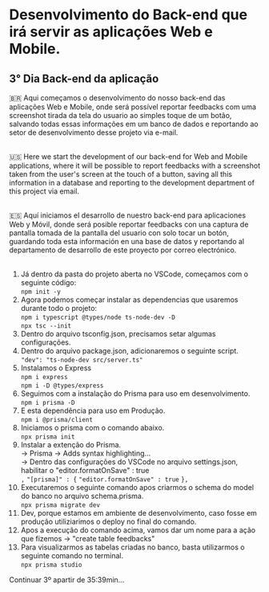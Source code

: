 # Desenvolvimento do Back-end que irá servir as aplicações Web e Mobile. 

## 3° Dia Back-end da aplicação</br>
🇧🇷 Aqui começamos o desenvolvimento do nosso back-end das aplicações Web e Mobile, onde será possível reportar feedbacks com uma screenshot tirada da tela do usuario ao simples toque de um botão, salvando todas essas informações em um banco de dados e reportando ao setor de desenvolvimento desse projeto via e-mail.</br></br>

🇺🇸 Here we start the development of our back-end for Web and Mobile applications, where it will be possible to report feedbacks with a screenshot taken from the user's screen at the touch of a button, saving all this information in a database and reporting to the development department of this project via email.</br></br>

🇪🇸 Aquí iniciamos el desarrollo de nuestro back-end para aplicaciones Web y Móvil, donde será posible reportar feedbacks con una captura de pantalla tomada de la pantalla del usuario con solo tocar un botón, guardando toda esta información en una base de datos y reportando al departamento de desarrollo de este proyecto por correo electrónico.</br></br>

1. Já dentro da pasta do projeto aberta no VSCode, começamos com o seguinte código:</br>
```npm init -y```</br>
2. Agora podemos começar instalar as dependencias que usaremos durante todo o projeto:</br>
   ```npm i typescript @types/node ts-node-dev -D```</br>
   ```npx tsc --init```</br>
3. Dentro do arquivo tsconfig.json, precisamos setar algumas configurações.</br>
4. Dentro do arquivo package.json, adicionaremos o seguinte script.</br>
   ```"dev": "ts-node-dev src/server.ts"```</br>
5. Instalamos o Express</br>
   ```npm i express```</br>
   ```npm i -D @types/express```</br>
6. Seguimos com a instalação do Prisma para uso em desenvolvimento.</br>
   ```npm i prisma -D```</br>
7. E esta dependência para uso em Produção.</br>
   ```npm i @prisma/client```</br>
8. Iniciamos o prisma com o comando abaixo.</br>
   ```npx prisma init```</br>
9. Instalar a extenção do Prisma.</br>
    -> Prisma -> Adds syntax highlighting...</br>
    -> Dentro das configurações do VSCode no arquivo settings.json, habilitar o "editor.formatOnSave" : true</br>
    ```,```
    ```"[prisma]" : {```
        ```"editor.formatOnSave" : true```
    ```},```</br>
10. Executaremos o seguinte comando apos criarmos o schema do model do banco no arquivo schema.prisma.</br>
    ```npx prisma migrate dev```</br>
11. Dev, porque estamos em ambiente de desenvolvimento, caso fosse em produção utiliziarimos o deploy no final do comando.</br>
12. Apos a execução do comando acima, vamos dar um nome para a ação que fizemos -> "create table feedbacks"</br>
13. Para visualizarmos as tabelas criadas no banco, basta utilizarmos o seguinte comando no terminal.</br>
    ```npx prisma studio```</br>

   Continuar 3º apartir de 35:39min...